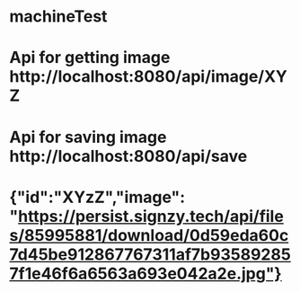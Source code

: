 # machineTest
# Api for getting image http://localhost:8080/api/image/XYZ
# Api for saving image http://localhost:8080/api/save
# {"id":"XYzZ","image": "https://persist.signzy.tech/api/files/85995881/download/0d59eda60c7d45be912867767311af7b935892857f1e46f6a6563a693e042a2e.jpg"}
